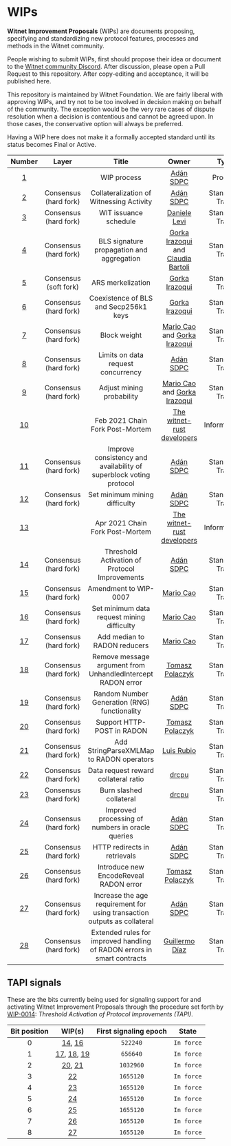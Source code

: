 # WIPs
__Witnet Improvement Proposals__ (WIPs) are documents proposing, specifying and standardizing new protocol features, processes and methods in the Witnet community.

People wishing to submit WIPs, first should propose their idea or document to the [Witnet community Discord][discord]. After discussion, please open a Pull Request to this repository. After copy-editing and acceptance, it will be published here.

This repository is maintained by Witnet Foundation. We are fairly liberal with approving WIPs, and try not to be too involved in decision making on behalf of the community. The exception would be the very rare cases of dispute resolution when a decision is contentious and cannot be agreed upon. In those cases, the conservative option will always be preferred.

Having a WIP here does not make it a formally accepted standard until its status becomes Final or Active.

| Number | Layer | Title | Owner | Type | Status |
|:------:|:-----:|:-----------:|:----------------------------:|:-------:|:--------:|
| [1](wip-0001.md) |  | WIP process | [Adán SDPC](https://github.com/aesedepece) | Process | Final |
| [2](wip-0002.md) | Consensus (hard fork) | Collateralization of Witnessing Activity | [Adán SDPC](https://github.com/aesedepece) | Standards Track | Final |
| [3](wip-0003.md) | Consensus (hard fork) | WIT issuance schedule | [Daniele Levi](https://github.com/burguesia) | Standards Track | Final |
| [4](wip-0004.md) | Consensus (hard fork) | BLS signature propagation and aggregation | [Gorka Irazoqui](https://github.com/girazoki) and [Claudia Bartoli](https://github.com/clbartoli) | Standards Track | Proposed |
| [5](wip-0005.md) | Consensus (soft fork) | ARS merkelization | [Gorka Irazoqui](https://github.com/girazoki) | Standards Track | Proposed |
| [6](wip-0006.md) | Consensus (hard fork) | Coexistence of BLS and Secp256k1 keys | [Gorka Irazoqui](https://github.com/girazoki) | Standards Track | Proposed |
| [7](wip-0007.md) | Consensus (hard fork) | Block weight | [Mario Cao](https://github.com/mariocao) and [Gorka Irazoqui](https://github.com/girazoki) | Standards Track | Final |
| [8](wip-0008.md) | Consensus (hard fork) | Limits on data request concurrency | [Adán SDPC](https://github.com/aesedepece) | Standards Track | Final |
| [9](wip-0009.md) | Consensus (hard fork) | Adjust mining probability | [Mario Cao](https://github.com/mariocao) and [Gorka Irazoqui](https://github.com/girazoki) | Standards Track | Final |
| [10](wip-0010.md) |  | Feb 2021 Chain Fork Post-Mortem | [The witnet-rust developers](https://github.com/witnet/witnet-rust/graphs/contributors) | Informational | Final |
| [11](wip-0011.md) | Consensus (hard fork) | Improve consistency and availability of superblock voting protocol | [Adán SDPC](https://github.com/aesedepece) | Standards Track | Final |
| [12](wip-0012.md) | Consensus (hard fork) | Set minimum mining difficulty  | [Adán SDPC](https://github.com/aesedepece) | Standards Track | Final |
| [13](wip-0013.md) |  | Apr 2021 Chain Fork Post-Mortem | [The witnet-rust developers](https://github.com/witnet/witnet-rust/graphs/contributors) | Informational | Final |
| [14](wip-0014.md) | Consensus (hard fork) | Threshold Activation of Protocol Improvements  | [Adán SDPC](https://github.com/aesedepece) | Standards Track | Final |
| [15](wip-0015.md) | Consensus (hard fork) | Amendment to WIP-0007  | [Mario Cao](https://github.com/mariocao) | Standards Track | Final |
| [16](wip-0016.md) | Consensus (hard fork) | Set minimum data request mining difficulty  | [Mario Cao](https://github.com/mariocao) | Standards Track | Final |
| [17](wip-0017.md) | Consensus (hard fork) | Add median to RADON reducers | [Mario Cao](https://github.com/mariocao) | Standards Track | Final |
| [18](wip-0018.md) | Consensus (hard fork) | Remove message argument from UnhandledIntercept RADON error | [Tomasz Polaczyk](https://github.com/tmpolaczyk) | Standards Track | Final |
| [19](wip-0019.md) | Consensus (hard fork) | Random Number Generation (RNG) functionality | [Adán SDPC](https://github.com/aesedepece) | Standards Track | Final |
| [20](wip-0020.md) | Consensus (hard fork) | Support HTTP-POST in RADON | [Tomasz Polaczyk](https://github.com/tmpolaczyk) | Standards Track | Final |
| [21](wip-0021.md) | Consensus (hard fork) | Add StringParseXMLMap to RADON operators | [Luis Rubio](https://github.com/lrubiorod) | Standards Track | Final |
| [22](wip-0022.md) | Consensus (hard fork) | Data request reward collateral ratio | [drcpu](https://github.com/drcpu-github) | Standards Track | Final |
| [23](wip-0023.md) | Consensus (hard fork) | Burn slashed collateral | [drcpu](https://github.com/drcpu-github) | Standards Track | Final |
| [24](wip-0024.md) | Consensus (hard fork) | Improved processing of numbers in oracle queries | [Adán SDPC](https://github.com/aesedepece) | Standards Track | Final |
| [25](wip-0025.md) | Consensus (hard fork) | HTTP redirects in retrievals | [Adán SDPC](https://github.com/aesedepece) | Standards Track | Final |
| [26](wip-0026.md) | Consensus (hard fork) | Introduce new EncodeReveal RADON error | [Tomasz Polaczyk](https://github.com/tmpolaczyk) | Standards Track | Final |
| [27](wip-0027.md) | Consensus (hard fork) | Increase the age requirement for using transaction outputs as collateral | [Adán SDPC](https://github.com/aesedepece) | Standards Track | Final |
| [28](draft-guidiaz-extened-radon-errors.md) | Consensus (hard fork) | Extended rules for improved handling of RADON errors in smart contracts | [Guillermo Díaz](https://github.com/guidiaz) | Standards Track | Draft |

## TAPI signals

These are the bits currently being used for signaling support for and activating Witnet Improvement Proposals through
the procedure set forth by [WIP-0014]: _Threshold Activation of Protocol Improvements (TAPI)_.

| Bit position | WIP(s)                                                  | First signaling epoch |    State    |
|:------------:|:-------------------------------------------------------:|:---------------------:|:-----------:|
| 0            | [14](wip-0014.md), [16](wip-0016.md)                    | `522240`              | `In force`  |
| 1            | [17](wip-0017.md), [18](wip-0018.md), [19](wip-0019.md) | `656640`              | `In force`  |
| 2            | [20](wip-0020.md), [21](wip-0021.md)                    | `1032960`             | `In force`  |
| 3            | [22](wip-0022.md)                                       | `1655120`             | `In force`  |
| 4            | [23](wip-0023.md)                                       | `1655120`             | `In force` |
| 5            | [24](wip-0024.md)                                       | `1655120`             | `In force` |
| 6            | [25](wip-0025.md)                                       | `1655120`             | `In force` |
| 7            | [26](wip-0026.md)                                       | `1655120`             | `In force` |
| 8            | [27](wip-0027.md)                                       | `1655120`             | `In force` |

[discord]: https://discord.gg/X4uurfP
[WIP-0014]: wip-0014.md
